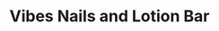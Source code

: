---
title: "Vibes Nails and Lotion Bar"
url: /johnson-city/vibes-nails-and-lotion-bar/
shop: beauty
---